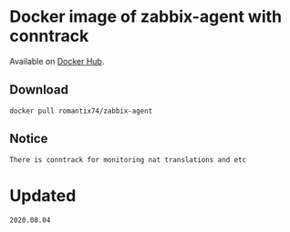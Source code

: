 # Docker image of zabbix-agent with conntrack

Available on [Docker Hub](https://hub.docker.com/r/romantix74/zabbix-agent).

## Download

    docker pull romantix74/zabbix-agent

## Notice

	There is conntrack for monitoring nat translations and etc

# Updated

	2020.08.04